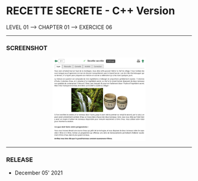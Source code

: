 # RECETTE SECRETE - C++ Version
LEVEL 01 --> CHAPTER 01 --> EXERCICE 06

---
### **SCREENSHOT**

<div align="center">
    <img
        src="https://github.com/Ayckinn/CPP/blob/main/FRANCE_IOI/LEVEL_01/Chapter_01/06_recette_secrete/recette.png"
        alt="DEMO"
        style="width:50%">
</div>

---
### **RELEASE**

- December 05' 2021